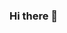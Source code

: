 ### Hi there 👋

<!--
**carlpadilla/carlpadilla** is a ✨ _special_ ✨ repository because its `README.md` (this file) appears on your GitHub profile.

## 🔧 Technologies & Tools

###### Frontend

![HTML5](https://img.shields.io/badge/-HTML5-000000?style=flat&logo=HTML5)
![CSS3](https://img.shields.io/badge/-CSS3-000000?style=flat&logo=CSS3&logoColor=1572B6)
![SASS](https://img.shields.io/badge/-SASS-000000?style=flat&logo=SASS)
![Bootstrap](https://img.shields.io/badge/-Bootstrap-000000?style=flat&logo=Bootstrap&logoColor=563D7C)
![JavaScript](https://img.shields.io/badge/-JavaScript-000000?style=flat&logo=javascript)
![React](https://img.shields.io/badge/-React-000000?style=flat&logo=React&logoColor=61DAFB)

###### Backend

![Node.js](https://img.shields.io/badge/-Node.js-000000?style=flat&logo=Node.js&logoColor=339933)
![Nodemon](https://img.shields.io/badge/-Nodemon-000000?style=flat&logo=Nodemon&logoColor=76D04B)
![Express.js](https://img.shields.io/badge/-Express.js-000000?style=flat&logo=Express.js&logoColor=76D04B)

###### Database

![MongoDB](https://img.shields.io/badge/-MongoDB-000000?style=flat&logo=MongoDB&logoColor=47A248)
![PostgreSQL](https://img.shields.io/badge/-PostgreSQL-000000?style=flat&logo=PostgreSQL&logoColor=336791)

###### API

![RESTAPI](https://img.shields.io/badge/-RESTAPI-000000?style=flat&logo=RESTAPI&logoColor=336791)

###### Package managers

![NPM](https://img.shields.io/badge/-NPM-000000?style=flat&logo=NPM&logoColor=CB3837)
![Yarn](https://img.shields.io/badge/-Yarn-000000?style=flat&logo=Yarn&logoColor=2C8EBB)

###### Testing

![Jest](https://img.shields.io/badge/-Jest-000000?style=flat&logo=Jest&logoColor=C21325)


###### Version control system

![Git](https://img.shields.io/badge/-Git-000000?style=flat&logo=Git&logoColor=F05032)

###### Operating systems

![Linux](https://img.shields.io/badge/-Linux-000000?style=flat&logo=Linux&logoColor=FCC624)
![Apple](https://img.shields.io/badge/-macOS-000000?style=flat&logo=Apple&logoColor=999999)



## &#x1f4c8; GitHub Stats

<a href="https://github.com/carlpadilla/carlpadilla">
  <img align="center" src="https://github-readme-stats.vercel.app/api/top-langs/?username=carlpadilla&hide=java,html&title_color=ffffff&text_color=c9cacc&icon_color=2bbc8a&bg_color=1d1f21" />
</>
<a href="https://github.com/crypt096/carlpadilla">
  <img align="center" src="https://github-readme-stats.vercel.app/api?username=carlpadilla&show_icons=true&line_height=27&count_private=true&title_color=ffffff&text_color=c9cacc&icon_color=ffff00&bg_color=1d1f21" alt="carlpadilla's GitHub Stats" />
</a>
